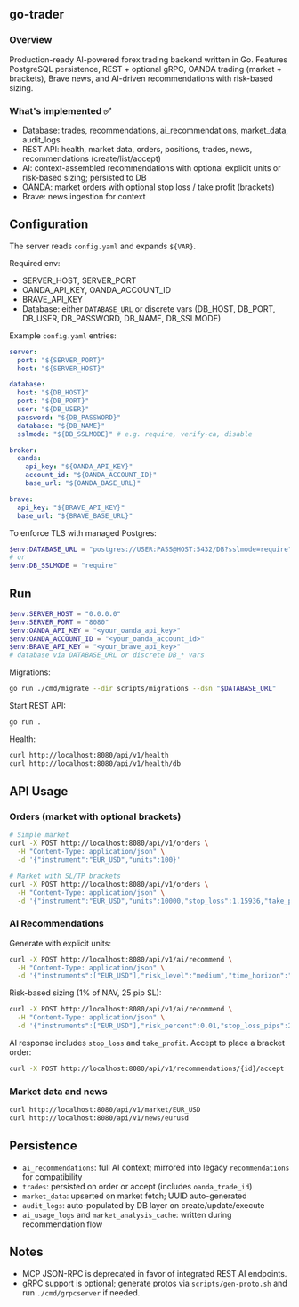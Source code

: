 ## go-trader

### Overview
Production-ready AI-powered forex trading backend written in Go. Features PostgreSQL persistence, REST + optional gRPC, OANDA trading (market + brackets), Brave news, and AI-driven recommendations with risk-based sizing.

### What's implemented ✅
- Database: trades, recommendations, ai_recommendations, market_data, audit_logs
- REST API: health, market data, orders, positions, trades, news, recommendations (create/list/accept)
- AI: context-assembled recommendations with optional explicit units or risk-based sizing; persisted to DB
- OANDA: market orders with optional stop loss / take profit (brackets)
- Brave: news ingestion for context

## Configuration
The server reads `config.yaml` and expands `${VAR}`.

Required env:
- SERVER_HOST, SERVER_PORT
- OANDA_API_KEY, OANDA_ACCOUNT_ID
- BRAVE_API_KEY
- Database: either `DATABASE_URL` or discrete vars (DB_HOST, DB_PORT, DB_USER, DB_PASSWORD, DB_NAME, DB_SSLMODE)

Example `config.yaml` entries:
```yaml
server:
  port: "${SERVER_PORT}"
  host: "${SERVER_HOST}"

database:
  host: "${DB_HOST}"
  port: "${DB_PORT}"
  user: "${DB_USER}"
  password: "${DB_PASSWORD}"
  database: "${DB_NAME}"
  sslmode: "${DB_SSLMODE}" # e.g. require, verify-ca, disable

broker:
  oanda:
    api_key: "${OANDA_API_KEY}"
    account_id: "${OANDA_ACCOUNT_ID}"
    base_url: "${OANDA_BASE_URL}"

brave:
  api_key: "${BRAVE_API_KEY}"
  base_url: "${BRAVE_BASE_URL}"
```

To enforce TLS with managed Postgres:
```powershell
$env:DATABASE_URL = "postgres://USER:PASS@HOST:5432/DB?sslmode=require"
# or
$env:DB_SSLMODE = "require"
```

## Run
```powershell
$env:SERVER_HOST = "0.0.0.0"
$env:SERVER_PORT = "8080"
$env:OANDA_API_KEY = "<your_oanda_api_key>"
$env:OANDA_ACCOUNT_ID = "<your_oanda_account_id>"
$env:BRAVE_API_KEY = "<your_brave_api_key>"
# database via DATABASE_URL or discrete DB_* vars
```

Migrations:
```bash
go run ./cmd/migrate --dir scripts/migrations --dsn "$DATABASE_URL"
```

Start REST API:
```bash
go run .
```

Health:
```bash
curl http://localhost:8080/api/v1/health
curl http://localhost:8080/api/v1/health/db
```

## API Usage

### Orders (market with optional brackets)
```bash
# Simple market
curl -X POST http://localhost:8080/api/v1/orders \
  -H "Content-Type: application/json" \
  -d '{"instrument":"EUR_USD","units":100}'

# Market with SL/TP brackets
curl -X POST http://localhost:8080/api/v1/orders \
  -H "Content-Type: application/json" \
  -d '{"instrument":"EUR_USD","units":10000,"stop_loss":1.15936,"take_profit":1.16536}'
```

### AI Recommendations
Generate with explicit units:
```bash
curl -X POST http://localhost:8080/api/v1/ai/recommend \
  -H "Content-Type: application/json" \
  -d '{"instruments":["EUR_USD"],"risk_level":"medium","time_horizon":"intra_day","units":10000}'
```
Risk-based sizing (1% of NAV, 25 pip SL):
```bash
curl -X POST http://localhost:8080/api/v1/ai/recommend \
  -H "Content-Type: application/json" \
  -d '{"instruments":["EUR_USD"],"risk_percent":0.01,"stop_loss_pips":25}'
```
AI response includes `stop_loss` and `take_profit`. Accept to place a bracket order:
```bash
curl -X POST http://localhost:8080/api/v1/recommendations/{id}/accept
```

### Market data and news
```bash
curl http://localhost:8080/api/v1/market/EUR_USD
curl http://localhost:8080/api/v1/news/eurusd
```

## Persistence
- `ai_recommendations`: full AI context; mirrored into legacy `recommendations` for compatibility
- `trades`: persisted on order or accept (includes `oanda_trade_id`)
- `market_data`: upserted on market fetch; UUID auto-generated
- `audit_logs`: auto-populated by DB layer on create/update/execute
- `ai_usage_logs` and `market_analysis_cache`: written during recommendation flow

## Notes
- MCP JSON-RPC is deprecated in favor of integrated REST AI endpoints.
- gRPC support is optional; generate protos via `scripts/gen-proto.sh` and run `./cmd/grpcserver` if needed.